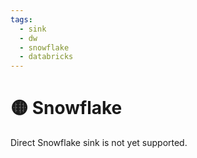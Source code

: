 ```yaml
---
tags:
  - sink
  - dw
  - snowflake
  - databricks
---
```


# 🟡 Snowflake

Direct Snowflake sink is not yet supported.
